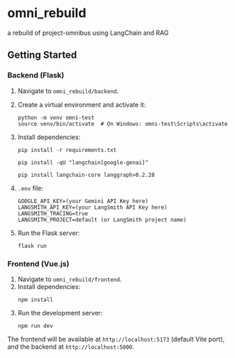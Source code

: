 # omni_rebuild

a rebuild of project-omnibus using LangChain and RAG

## Getting Started

### Backend (Flask)
1. Navigate to `omni_rebuild/backend`.
2. Create a virtual environment and activate it:
   ```
   python -m venv omni-test
   source venv/bin/activate  # On Windows: omni-test\Scripts\activate
   ```
3. Install dependencies:
   ```
   pip install -r requirements.txt
   ```

   ```
   pip install -qU "langchain[google-genai]"
   ```

   ```
   pip install langchain-core langgraph>0.2.28
   ```
4. `.env` file:

   ```
   GOOGLE_API_KEY=(your Gemini API Key here)
   LANGSMITH_API_KEY=(your LangSmith API Key here)
   LANGSMITH_TRACING=true
   LANGSMITH_PROJECT=default (or LangSmith project name)
   ```
   
5. Run the Flask server:
   ```
   flask run
   ```

### Frontend (Vue.js)
1. Navigate to `omni_rebuild/frontend`.
2. Install dependencies:
   ```
   npm install
   ```
3. Run the development server:
   ```
   npm run dev
   ```

The frontend will be available at `http://localhost:5173` (default Vite port), and the backend at `http://localhost:5000`.
